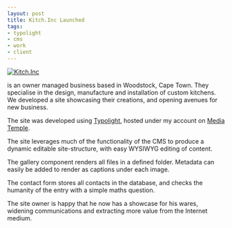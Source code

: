 ```yaml
---
layout: post
title: Kitch.Inc Launched
tags:
- typolight
- cms
- work
- client
---
```

[![Kitch.Inc](/images/2008/10/kitchinc.gif "Kitch.Inc")](http://www.kitchinc.co.za/ "Kitch.Inc")

is an owner managed business based in Woodstock, Cape Town.
They specialise in the design, manufacture and installation of custom kitchens.
We developed a site showcasing their creations, and opening avenues for new business.

<!-- more -->
The site was developed using [Typolight](http://www.typolight.org/ "Typolight"),
hosted under my account on [Media Temple](http://www.mediatemple.net/ "Media Temple").

The site leverages much of the functionality of the CMS to produce a dynamic
editable site-structure, with easy WYSIWYG editing of content.

The gallery component renders all files in a defined folder. Metadata can
easily be added to render as captions under each image.

The contact form stores all contacts in the database, and checks the humanity
of the entry with a simple maths question.

The site owner is happy that he now has a showcase for his wares, widening
communications and extracting more value from the Internet medium.
